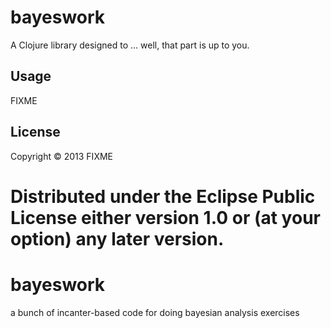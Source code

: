 # bayeswork

A Clojure library designed to ... well, that part is up to you.

## Usage

FIXME

## License

Copyright © 2013 FIXME

Distributed under the Eclipse Public License either version 1.0 or (at
your option) any later version.
=======
bayeswork
=========

 a bunch of incanter-based code for doing bayesian analysis exercises
